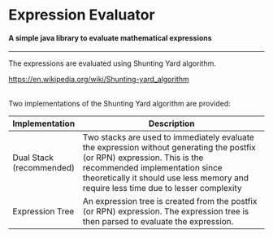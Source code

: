 # Expression Evaluator
#### A simple java library to evaluate mathematical expressions
<hr>
The expressions are evaluated using Shunting Yard algorithm.

https://en.wikipedia.org/wiki/Shunting-yard_algorithm

<br/>
Two implementations of the Shunting Yard algorithm are provided:

<br/>

| Implementation | Description |
| -------------- | ----------- |
| Dual Stack<br/>(recommended) | Two stacks are used to immediately evaluate the expression without generating the postfix (or RPN) expression. This is the recommended implementation since theoretically it should use less memory and require less time due to lesser complexity |
| Expression Tree | An expression tree is created from the postfix (or RPN) expression. The expression tree is then parsed to evaluate the expression. |

